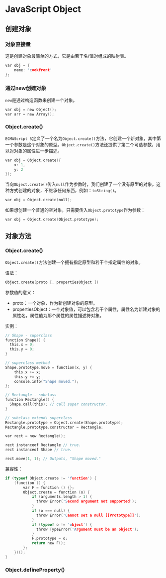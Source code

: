 JavaScript Object
========

## 创建对象

### 对象直接量

这是创建对象最简单的方式，它是由若干名/值对组成的映射表。


```c
var obj = {
    name: 'cookfront'
};
```

### 通过new创建对象

`new`是通过构造函数来创建一个对象。

```c
var obj = new Object();
var arr = new Array();
```

### Object.create()

`ECMAScript 5`定义了一个名为`Object.create()`方法，它创建一个新对象，其中第一个参数是这个对象的原型。`Object.create()`方法还提供了第二个可选参数，用以对对象的属性进一步描述。

```c
var obj = Object.create({
	x: 1,
	y: 2
});
```

当向`Object.create()`传入`null`作为参数时，我们创建了一个没有原型的对象。这种方式创建的对象，不继承任何东西，例如：`toString()`。

```c
var obj = Object.create(null);
```

如果想创建一个普通的空对象，只需要传入`Object.prototype`作为参数：

```c
var obj = Object.create(Object.prototype);
```

## 对象方法

### Object.create()

`Object.create()`方法创建一个拥有指定原型和若干个指定属性的对象。

语法：

```c
Object.create(proto [, propertiesObject ])
```

参数值的意义：

 - proto：一个对象，作为新创建对象的原型。
 - propertiesObject：一个对象值，可以包含若干个属性，属性名为新建对象的属性名，属性值为那个属性的属性描述符对象。

实例：

```c
// Shape - superclass
function Shape() {
  this.x = 0;
  this.y = 0;
}

// superclass method
Shape.prototype.move = function(x, y) {
    this.x += x;
    this.y += y;
    console.info("Shape moved.");
};

// Rectangle - subclass
function Rectangle() {
  Shape.call(this); // call super constructor.
}

// subclass extends superclass
Rectangle.prototype = Object.create(Shape.prototype);
Rectangle.prototype.constructor = Rectangle;

var rect = new Rectangle();

rect instanceof Rectangle // true.
rect instanceof Shape // true.

rect.move(1, 1); // Outputs, "Shape moved."
```

兼容性：

```c
if (typeof Object.create != 'function') {
    (function () {
        var F = function () {};
        Object.create = function (o) {
            if (arguments.length > 1) {
              throw Error('Second argument not supported');
            }
            if (o === null) {
              throw Error('Cannot set a null [[Prototype]]');
            }
            if (typeof o != 'object') {
              throw TypeError('Argument must be an object');
            }
            F.prototype = o;
            return new F();
        };
	})();
}
```

### Object.defineProperty()